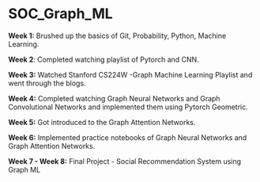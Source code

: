 # SOC_Graph_ML

**Week 1:** Brushed up the basics of Git, Probability, Python, Machine Learning.  
  
**Week 2**: Completed watching playlist of Pytorch and CNN.   
  
**Week 3:** Watched Stanford CS224W -Graph Machine Learning Playlist and went through the blogs.  
  
**Week 4:** Completed watching Graph Neural Networks and Graph Convolutional Networks and implemented them using Pytorch Geometric.  
  
**Week 5:** Got introduced to the Graph Attention Networks.  
  
**Week 6:** Implemented practice notebooks of Graph Neural Networks and Graph Attention Networks.  

**Week 7 - Week 8:** Final Project - Social Recommendation System using Graph ML
